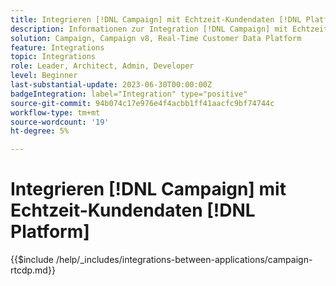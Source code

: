 ```yaml
---
title: Integrieren [!DNL Campaign] mit Echtzeit-Kundendaten [!DNL Platform]
description: Informationen zur Integration [!DNL Campaign] mit Echtzeit-Kundendaten [!DNL Platform].
solution: Campaign, Campaign v8, Real-Time Customer Data Platform
feature: Integrations
topic: Integrations
role: Leader, Architect, Admin, Developer
level: Beginner
last-substantial-update: 2023-06-30T00:00:00Z
badgeIntegration: label="Integration" type="positive"
source-git-commit: 94b074c17e976e4f4acbb1ff41aacfc9bf74744c
workflow-type: tm+mt
source-wordcount: '19'
ht-degree: 5%

---
```



# Integrieren [!DNL Campaign] mit Echtzeit-Kundendaten [!DNL Platform]

{{$include /help/_includes/integrations-between-applications/campaign-rtcdp.md}}
